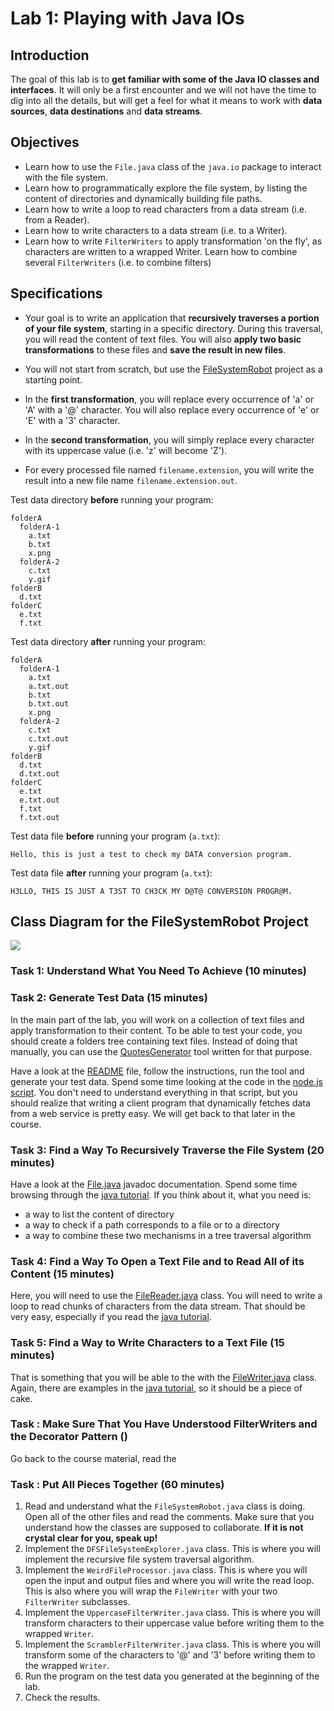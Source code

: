 # Lab 1: Playing with Java IOs

## Introduction

The goal of this lab is to **get familiar with some of the Java IO classes and interfaces**. It will only be a first encounter and we will not have the time to dig into all the details, but will get a feel for what it means to work with **data sources**, **data destinations** and **data streams**.

## Objectives

* Learn how to use the `File.java` class of the `java.io` package to interact with the file system. 
* Learn how to programmatically explore the file system, by listing the content of directories and dynamically building file paths.
* Learn how to write a loop to read characters from a data stream (i.e. from a Reader).
* Learn how to write characters to a data stream (i.e. to a Writer).
* Learn how to write `FilterWriters` to apply transformation 'on the fly', as characters are written to a wrapped Writer. Learn how to combine several `FilterWriters` (i.e. to combine filters)

## Specifications


* Your goal is to write an application that **recursively traverses a portion of your file system**, starting in a specific directory. During this traversal, you will read the content of text files. You will also **apply two basic transformations** to these files and **save the result in new files**.

* You will not start from scratch, but use the [FileSystemRobot](FileSystemRobot) project as a starting point.

* In the **first transformation**, you will replace every occurrence of 'a' or 'A' with a '@' character. You will also replace every occurrence of 'e' or 'E' with a '3' character.

* In the **second transformation**, you will simply replace every character with its uppercase value (i.e. 'z' will become 'Z').

* For every processed file named `filename.extension`, you will write the result into a new file name `filename.extension.out`.


Test data directory **before** running your program:

```
folderA
  folderA-1
    a.txt
    b.txt
    x.png
  folderA-2
    c.txt
    y.gif
folderB
  d.txt
folderC
  e.txt
  f.txt
```

Test data directory **after** running your program:

```
folderA
  folderA-1
    a.txt
    a.txt.out
    b.txt
    b.txt.out
    x.png
  folderA-2
    c.txt
    c.txt.out
    y.gif
folderB
  d.txt
  d.txt.out
folderC
  e.txt
  e.txt.out
  f.txt
  f.txt.out
```

Test data file **before** running your program (`a.txt`):

```
Hello, this is just a test to check my DATA conversion program.
```

Test data file **after** running your program (`a.txt`):

```
H3LLO, THIS IS JUST A T3ST TO CH3CK MY D@T@ CONVERSION PROGR@M.
```

## Class Diagram for the FileSystemRobot Project

![](https://rawgithub.com/wasadigi/Teaching-HEIGVD-RES/master/labs/01-JavaIO/Figures/class-diagram.svg)


### Task 1: Understand What You Need To Achieve (10 minutes)

### Task 2: Generate Test Data (15 minutes)

In the main part of the lab, you will work on a collection of text files and apply transformation to their content. To be able to test your code, you should create a folders tree containing text files. Instead of doing that manually, you can use the [QuotesGenerator](QuotesGenerator) tool written for that purpose. 

Have a look at the [README](QuotesGenerator/README.md) file, follow the instructions, run the tool and generate your test data. Spend some time looking at the code in the [node.js script](QuotesGenerator/generator.js). You don't need to understand everything in that script, but you should realize that writing a client program that dynamically fetches data from a web service is pretty easy. We will get back to that later in the course.


### Task 3: Find a Way To Recursively Traverse the File System (20 minutes)

Have a look at the [File.java](http://docs.oracle.com/javase/7/docs/api/java/io/File.html) javadoc documentation. Spend some time browsing through the [java tutorial](http://docs.oracle.com/javase/tutorial/essential/io/fileio.html). If you think about it, what you need is:

* a way to list the content of directory
* a way to check if a path corresponds to a file or to a directory
* a way to combine these two mechanisms in a tree traversal algorithm

### Task 4: Find a Way To Open a Text File and to Read All of its Content (15 minutes)

Here, you will need to use the [FileReader.java](http://docs.oracle.com/javase/7/docs/api/java/io/FileReader.html) class. You will need to write a loop to read chunks of characters from the data stream. That should be very easy, especially if you read the [java tutorial](http://docs.oracle.com/javase/tutorial/essential/io/charstreams.html).

### Task 5: Find a Way to Write Characters to a Text File (15 minutes)

That is something that you will be able to the with the [FileWriter.java](http://docs.oracle.com/javase/7/docs/api/java/io/FileWriter.java) class. Again, there are examples in the [java tutorial](http://docs.oracle.com/javase/tutorial/essential/io/charstreams.html), so it should be a piece of cake.

### Task : Make Sure That You Have Understood FilterWriters and the Decorator Pattern ()

Go back to the course material, read the 

### Task : Put All Pieces Together (60 minutes)

1. Read and understand what the `FileSystemRobot.java` class is doing. Open all of the other files and read the comments. Make sure that you understand how the classes are supposed to collaborate. **If it is not crystal clear for you, speak up!**
1. Implement the `DFSFileSystemExplorer.java` class. This is where you will implement the recursive file system traversal algorithm.
1. Implement the `WeirdFileProcessor.java` class. This is where you will open the input and output files and where you will write the read loop. This is also where you will wrap the `FileWriter` with your two `FilterWriter` subclasses.
1. Implement the `UppercaseFilterWriter.java` class. This is where you will transform characters to their uppercase value before writing them to the wrapped `Writer`.
1. Implement the `ScramblerFilterWriter.java` class. This is where you will transform some of the characters to '@' and '3' before writing them to the wrapped `Writer`.
1. Run the program on the test data you generated at the beginning of the lab.
1. Check the results.